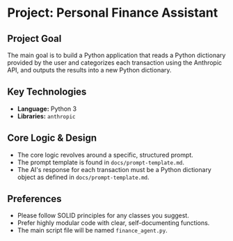 # Project: Personal Finance Assistant

## Project Goal

The main goal is to build a Python application that reads a Python dictionary provided by the user and categorizes each transaction using the Anthropic API, and outputs the results into a new Python dictionary.

## Key Technologies

- **Language:** Python 3
- **Libraries:** `anthropic`

## Core Logic & Design

- The core logic revolves around a specific, structured prompt.
- The prompt template is found in `docs/prompt-template.md`.
- The AI's response for each transaction must be a Python dictionary object as defined in `docs/prompt-template.md`.

## Preferences

- Please follow SOLID principles for any classes you suggest.
- Prefer highly modular code with clear, self-documenting functions.
- The main script file will be named `finance_agent.py`.
